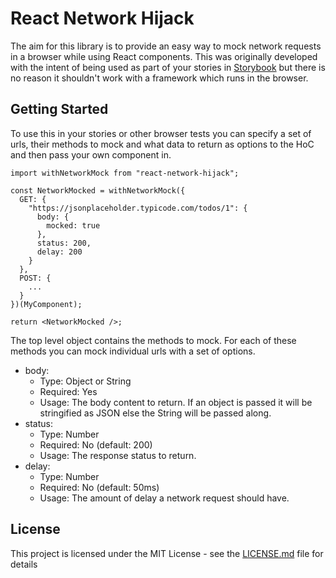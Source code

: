 # React Network Hijack

The aim for this library is to provide an easy way to mock network requests in a browser while using React components. This was originally developed with the intent of being used as part of your stories in [Storybook](https://github.com/storybooks/storybook) but there is no reason it shouldn't work with a framework which runs in the browser.

## Getting Started

To use this in your stories or other browser tests you can specify a set of urls, their methods to mock and what data to return as options to the HoC and then pass your own component in.

```
import withNetworkMock from "react-network-hijack";

const NetworkMocked = withNetworkMock({
  GET: {
    "https://jsonplaceholder.typicode.com/todos/1": {
      body: {
        mocked: true
      },
      status: 200,
      delay: 200
    }
  },
  POST: {
    ...
  }
})(MyComponent);

return <NetworkMocked />;
```

The top level object contains the methods to mock. For each of these methods you can mock individual urls with a set of options.

- body:
  - Type: Object or String
  - Required: Yes
  - Usage: The body content to return. If an object is passed it will be stringified as JSON else the String will be passed along.
- status:
  - Type: Number
  - Required: No (default: 200)
  - Usage: The response status to return.
- delay:
  - Type: Number
  - Required: No (default: 50ms)
  - Usage: The amount of delay a network request should have.

## License

This project is licensed under the MIT License - see the [LICENSE.md](LICENSE.md) file for details
